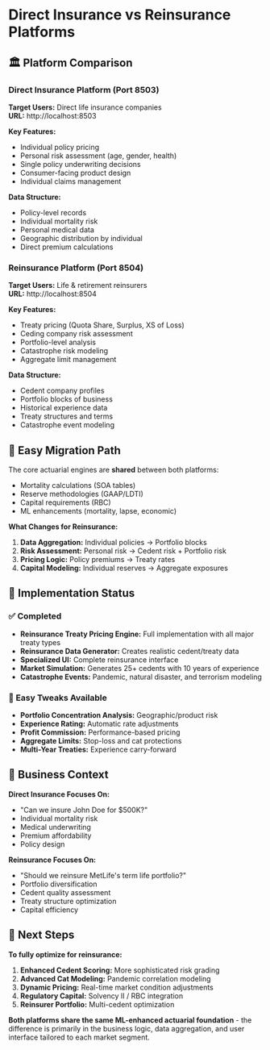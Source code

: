 # Direct Insurance vs Reinsurance Platforms

## 🏛️ Platform Comparison

### Direct Insurance Platform (Port 8503)
**Target Users:** Direct life insurance companies  
**URL:** http://localhost:8503

**Key Features:**
- Individual policy pricing
- Personal risk assessment (age, gender, health)
- Single policy underwriting decisions
- Consumer-facing product design
- Individual claims management

**Data Structure:**
- Policy-level records
- Individual mortality risk
- Personal medical data
- Geographic distribution by individual
- Direct premium calculations

### Reinsurance Platform (Port 8504) 
**Target Users:** Life & retirement reinsurers  
**URL:** http://localhost:8504

**Key Features:**
- Treaty pricing (Quota Share, Surplus, XS of Loss)
- Ceding company risk assessment
- Portfolio-level analysis
- Catastrophe risk modeling
- Aggregate limit management

**Data Structure:**
- Cedent company profiles
- Portfolio blocks of business
- Historical experience data
- Treaty structures and terms
- Catastrophe event modeling

## 🔄 Easy Migration Path

The core actuarial engines are **shared** between both platforms:
- Mortality calculations (SOA tables)
- Reserve methodologies (GAAP/LDTI)
- Capital requirements (RBC)
- ML enhancements (mortality, lapse, economic)

**What Changes for Reinsurance:**
1. **Data Aggregation:** Individual policies → Portfolio blocks
2. **Risk Assessment:** Personal risk → Cedent risk + Portfolio risk
3. **Pricing Logic:** Policy premiums → Treaty rates
4. **Capital Modeling:** Individual reserves → Aggregate exposures

## 🚀 Implementation Status

### ✅ Completed
- **Reinsurance Treaty Pricing Engine:** Full implementation with all major treaty types
- **Reinsurance Data Generator:** Creates realistic cedent/treaty data
- **Specialized UI:** Complete reinsurance interface
- **Market Simulation:** Generates 25+ cedents with 10 years of experience
- **Catastrophe Events:** Pandemic, natural disaster, and terrorism modeling

### 🔧 Easy Tweaks Available
- **Portfolio Concentration Analysis:** Geographic/product risk
- **Experience Rating:** Automatic rate adjustments
- **Profit Commission:** Performance-based pricing
- **Aggregate Limits:** Stop-loss and cat protections
- **Multi-Year Treaties:** Experience carry-forward

## 💼 Business Context

**Direct Insurance Focuses On:**
- "Can we insure John Doe for $500K?"
- Individual mortality risk
- Medical underwriting
- Premium affordability
- Policy design

**Reinsurance Focuses On:**
- "Should we reinsure MetLife's term life portfolio?"
- Portfolio diversification
- Cedent quality assessment  
- Treaty structure optimization
- Capital efficiency

## 🎯 Next Steps

**To fully optimize for reinsurance:**
1. **Enhanced Cedent Scoring:** More sophisticated risk grading
2. **Advanced Cat Modeling:** Pandemic correlation modeling
3. **Dynamic Pricing:** Real-time market condition adjustments
4. **Regulatory Capital:** Solvency II / RBC integration
5. **Reinsurer Portfolio:** Multi-cedent optimization

**Both platforms share the same ML-enhanced actuarial foundation** - the difference is primarily in the business logic, data aggregation, and user interface tailored to each market segment.
